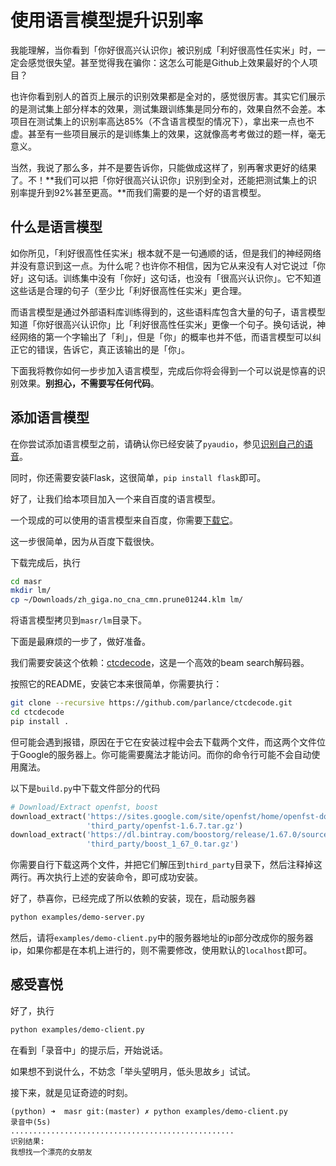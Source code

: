 # 使用语言模型提升识别率

我能理解，当你看到「你好很高兴认识你」被识别成「利好很高性任实米」时，一定会感觉很失望。甚至觉得我在骗你：这怎么可能是Github上效果最好的个人项目？

也许你看到别人的首页上展示的识别效果都是全对的，感觉很厉害。其实它们展示的是测试集上部分样本的效果，测试集跟训练集是同分布的，效果自然不会差。本项目在测试集上的识别率高达85%（不含语言模型的情况下），拿出来一点也不虚。甚至有一些项目展示的是训练集上的效果，这就像高考考做过的题一样，毫无意义。

当然，我说了那么多，并不是要告诉你，只能做成这样了，别再奢求更好的结果了。不！**我们可以把「你好很高兴认识你」识别到全对，还能把测试集上的识别率提升到92%甚至更高。**而我们需要的是一个好的语言模型。

## 什么是语言模型

如你所见，「利好很高性任实米」根本就不是一句通顺的话，但是我们的神经网络并没有意识到这一点。为什么呢？也许你不相信，因为它从来没有人对它说过「你好」这句话。训练集中没有「你好」这句话，也没有「很高兴认识你」。它不知道这些话是合理的句子（至少比「利好很高性任实米」更合理。

而语言模型是通过外部语料库训练得到的，这些语料库包含大量的句子，语言模型知道「你好很高兴认识你」比「利好很高性任实米」更像一个句子。换句话说，神经网络的第一个字输出了「利」，但是「你」的概率也并不低，而语言模型可以纠正它的错误，告诉它，真正该输出的是「你」。

下面我将教你如何一步步加入语言模型，完成后你将会得到一个可以说是惊喜的识别效果。**别担心，不需要写任何代码**。

## 添加语言模型

在你尝试添加语言模型之前，请确认你已经安装了`pyaudio`，参见[识别自己的语音](demo.md)。

同时，你还需要安装Flask，这很简单，`pip install flask`即可。

好了，让我们给本项目加入一个来自百度的语言模型。

一个现成的可以使用的语言模型来自百度，你需要[下载它](https://deepspeech.bj.bcebos.com/zh_lm/zh_giga.no_cna_cmn.prune01244.klm)。

这一步很简单，因为从百度下载很快。

下载完成后，执行

```sh
cd masr
mkdir lm/
cp ~/Downloads/zh_giga.no_cna_cmn.prune01244.klm lm/
```

将语言模型拷贝到`masr/lm`目录下。

下面是最麻烦的一步了，做好准备。

我们需要安装这个依赖：[ctcdecode](https://github.com/parlance/ctcdecode)，这是一个高效的beam search解码器。

按照它的README，安装它本来很简单，你需要执行：

```sh
git clone --recursive https://github.com/parlance/ctcdecode.git
cd ctcdecode
pip install .
```

但可能会遇到报错，原因在于它在安装过程中会去下载两个文件，而这两个文件位于Google的服务器上。你可能需要魔法才能访问。而你的命令行可能不会自动使用魔法。

以下是`build.py`中下载文件部分的代码

```python
# Download/Extract openfst, boost
download_extract('https://sites.google.com/site/openfst/home/openfst-down/openfst-1.6.7.tar.gz',
                 'third_party/openfst-1.6.7.tar.gz')
download_extract('https://dl.bintray.com/boostorg/release/1.67.0/source/boost_1_67_0.tar.gz',
                 'third_party/boost_1_67_0.tar.gz')
```

你需要自行下载这两个文件，并把它们解压到`third_party`目录下，然后注释掉这两行。再次执行上述的安装命令，即可成功安装。

好了，恭喜你，已经完成了所以依赖的安装，现在，启动服务器

```sh
python examples/demo-server.py
```

然后，请将`examples/demo-client.py`中的服务器地址的ip部分改成你的服务器ip，如果你都是在本机上进行的，则不需要修改，使用默认的`localhost`即可。

## 感受喜悦

好了，执行

```sh
python examples/demo-client.py
```

在看到「录音中」的提示后，开始说话。

如果想不到说什么，不妨念「举头望明月，低头思故乡」试试。

接下来，就是见证奇迹的时刻。

```
(python) ➜  masr git:(master) ✗ python examples/demo-client.py
录音中(5s)
..................................................
识别结果:
我想找一个漂亮的女朋友
```


